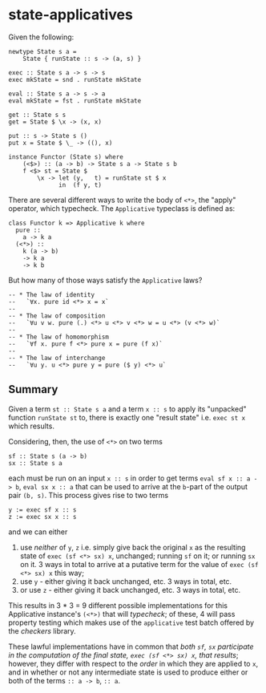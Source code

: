 # state-applicatives

Given the following:

```
newtype State s a = 
	State { runState :: s -> (a, s) }

exec :: State s a -> s -> s
exec mkState = snd . runState mkState

eval :: State s a -> s -> a
eval mkState = fst . runState mkState

get :: State s s
get = State $ \x -> (x, x)

put :: s -> State s ()
put x = State $ \_ -> ((), x)

instance Functor (State s) where
	(<$>) :: (a -> b) -> State s a -> State s b
	f <$> st = State $
		\x -> let (y, 	t) = runState st $ x
			  in  (f y, t)
```

There are several different ways to write the body of `<*>`, the "apply" operator, which typecheck. The `Applicative` typeclass is defined as:

```
class Functor k => Applicative k where
  pure ::
    a -> k a
  (<*>) ::
    k (a -> b)
    -> k a
    -> k b
```

But how many of those ways satisfy the `Applicative` laws?

```
-- * The law of identity
--   `∀x. pure id <*> x = x`
--
-- * The law of composition
--   `∀u v w. pure (.) <*> u <*> v <*> w = u <*> (v <*> w)`
--
-- * The law of homomorphism
--   `∀f x. pure f <*> pure x = pure (f x)`
--
-- * The law of interchange
--   `∀u y. u <*> pure y = pure ($ y) <*> u`
```

## Summary

Given a term `st :: State s a` and a term `x :: s` to apply its "unpacked" function `runState st` to, there is exactly one "result state" i.e. `exec st x` which results.

Considering, then, the use of `<*>` on two terms 

```
sf :: State s (a -> b)
sx :: State s a
```

each must be run on an input `x :: s` in order to get terms `eval sf x :: a -> b`, `eval sx x :: a` that can be used to arrive at the `b`-part of the output pair `(b, s)`. This process gives rise to two terms 

```
y := exec sf x :: s
z := exec sx x :: s
```

and we can either 

1. use _neither_ of `y`, `z` i.e. simply give back the original `x` as the resulting state of `exec (sf <*> sx) x`, unchanged; running `sf` on it; or running `sx` on it. 3 ways in total to arrive at a putative term for the value of `exec (sf <*> sx) x` this way;
2. use `y` - either giving it back unchanged, etc. 3 ways in total, etc.
3. or use `z` - either giving it back unchanged, etc. 3 ways in total, etc.

This results in 3 * 3 = 9 different possible implementations for this Applicative instance's `(<*>)` that will _typecheck_; of these, 4 will pass property testing which makes use of the `applicative` test batch offered by the _checkers_ library.

These lawful implementations have in common that _both `sf`, `sx` participate in the computation of the final state, `exec (sf <*> sx) x`, that results_; however, they differ with respect to the _order_ in which they are applied to `x`, and in whether or not any intermediate state is used to produce either or both of the terms `:: a -> b`, `:: a`.
